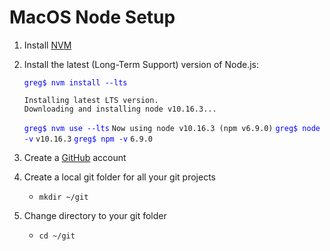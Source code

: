 
# MacOS Node Setup

1. Install [NVM](https://nodesource.com/blog/installing-node-js-tutorial-using-nvm-on-mac-os-x-and-ubuntu/)
1. Install the latest (Long-Term Support) version of Node.js:

	<span style="color:blue">`greg$ nvm install --lts`</span>
	```
	Installing latest LTS version.
	Downloading and installing node v10.16.3...
	```
	<span style="color:blue">`greg$ nvm use --lts`</span>
	`Now using node v10.16.3 (npm v6.9.0)`
	<span style="color:blue">`greg$ node -v`</span>
	`v10.16.3`
	<span style="color:blue">`greg$ npm -v`</span>
	`6.9.0`

1. Create a [GitHub]([https://github.com/](https://github.com/)) account
1. Create a local git folder for all your git projects
	- `mkdir ~/git`
1. Change directory to your git folder
	- `cd ~/git`

<!--stackedit_data:
eyJoaXN0b3J5IjpbLTE2NzIxODc4ODFdfQ==
-->